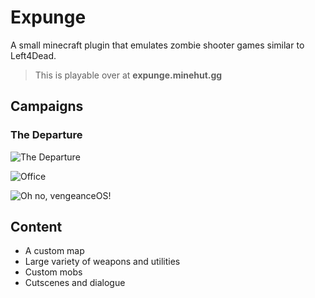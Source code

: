 # Expunge

A small minecraft plugin that emulates zombie shooter games similar to Left4Dead. 

> This is playable over at **expunge.minehut.gg**

## Campaigns

### The Departure
![The Departure](https://media.discordapp.net/attachments/1117487667010076762/1180751146416082964/image.png?ex=657e8f32&is=656c1a32&hm=5ba2e21f653410fc2dd2e16a28d904154972f1fc49f3bed4a88efa597584c8d2&=&format=webp&quality=lossless&width=1177&height=662)

![Office](https://media.discordapp.net/attachments/813702069957427253/978699031226220584/unknown.png?width=1058&height=543)

![Oh no, vengeanceOS!](https://media.discordapp.net/attachments/813702069957427253/978700173251342386/unknown.png)

## Content

- A custom map
- Large variety of weapons and utilities
- Custom mobs
- Cutscenes and dialogue
